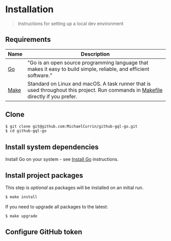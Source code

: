 # Installation
> Instructions for setting up a local dev environment


## Requirements

| Name     | Description                                                                                                                                    |
| -------- | ---------------------------------------------------------------------------------------------------------------------------------------------- |
| [Go][]   | "Go is an open source programming language that makes it easy to build simple, reliable, and efficient software."                              |
| [Make][] | Standard on Linux and macOS. A task runner that is used throughout this project. Run commands in [Makefile](/Makefile) directly if you prefer. |

[Go]: https://golang.org
[Make]: https://www.gnu.org/software/make/


## Clone

```sh
$ git clone git@github.com:MichaelCurrin/github-gql-go.git
$ cd github-gql-go
```


## Install system dependencies

Install Go on your system - see [Install Go](https://michaelcurrin.github.io/dev-cheatsheets/cheatsheets/go/install-go.html) instructions.


## Install project packages

This step is _optional_ as packages will be installed on an initial run.

```sh
$ make install
```

If you need to upgrade all packages to the latest:

```sh
$ make upgrade
```


## Configure GitHub token
